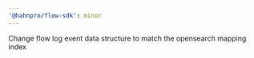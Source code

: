 ```yaml
---
'@hahnpro/flow-sdk': minor
---
```


Change flow log event data structure to match the opensearch mapping index
